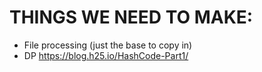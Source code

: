 # THINGS WE NEED TO MAKE:
 - File processing (just the base to copy in)
 - DP
https://blog.h25.io/HashCode-Part1/
